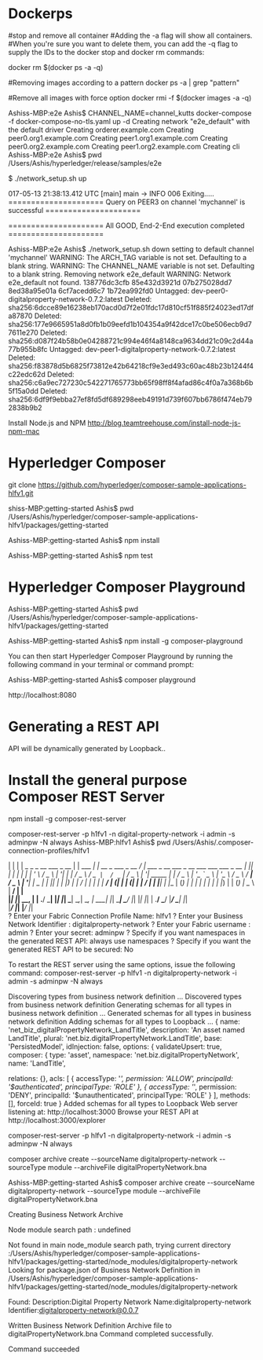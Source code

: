 # Dockerps
#stop and remove all container
 #Adding the -a flag will show all containers. 
 #When you're sure you want to delete them, you can add the -q flag to supply the IDs to the docker stop and docker rm commands:

docker rm $(docker ps -a -q)

#Removing images according to a pattern
docker ps -a |  grep "pattern"

#Remove all images with force option
docker rmi -f $(docker images -a -q)

Ashiss-MBP:e2e Ashis$ CHANNEL_NAME=channel_kutts docker-compose -f docker-compose-no-tls.yaml up -d
Creating network "e2e_default" with the default driver
Creating orderer.example.com
Creating peer0.org1.example.com
Creating peer1.org1.example.com
Creating peer0.org2.example.com
Creating peer1.org2.example.com
Creating cli
Ashiss-MBP:e2e Ashis$ pwd
/Users/Ashis/hyperledger/release/samples/e2e


$ ./network_setup.sh up

017-05-13 21:38:13.412 UTC [main] main -> INFO 006 Exiting.....
===================== Query on PEER3 on channel 'mychannel' is successful ===================== 

===================== All GOOD, End-2-End execution completed ===================== 


Ashiss-MBP:e2e Ashis$ ./network_setup.sh down
setting to default channel 'mychannel'
WARNING: The ARCH_TAG variable is not set. Defaulting to a blank string.
WARNING: The CHANNEL_NAME variable is not set. Defaulting to a blank string.
Removing network e2e_default
WARNING: Network e2e_default not found.
138776dc3cfb
85e432d3921d
07b275028dd7
8ed38a95e01a
6cf7acedd6c7
1b72ea992fd0
Untagged: dev-peer0-digitalproperty-network-0.7.2:latest
Deleted: sha256:6dcce89e16238eb170acd0d7f2e01fdc17d810cf51f885f24023ed17dfa87870
Deleted: sha256:177e9665951a8d0fb1b09eefd1b104354a9f42dce17c0be506ecb9d77611e270
Deleted: sha256:d087f24b58b0e04288721c994e46f4a8148ca9634dd21c09c2d44a77b955b8fc
Untagged: dev-peer1-digitalproperty-network-0.7.2:latest
Deleted: sha256:f83878d5b6825f73812e42b64218cf9e3ed493c60ac48b23b1244f4c22edc62d
Deleted: sha256:c6a9ec727230c542271765773bb65f98ff8f4afad86c4f0a7a368b6b5f15a0dd
Deleted: sha256:6df9f9ebba27ef8fd5df689298eeb49191d739f607bb6786f474eb792838b9b2


Install Node.js and NPM
http://blog.teamtreehouse.com/install-node-js-npm-mac


Hyperledger Composer
=====================

git clone https://github.com/hyperledger/composer-sample-applications-hlfv1.git

shiss-MBP:getting-started Ashis$ pwd
/Users/Ashis/hyperledger/composer-sample-applications-hlfv1/packages/getting-started

Ashiss-MBP:getting-started Ashis$ npm install


Ashiss-MBP:getting-started Ashis$ npm test

Hyperledger Composer Playground
================================
Ashiss-MBP:getting-started Ashis$ pwd
/Users/Ashis/hyperledger/composer-sample-applications-hlfv1/packages/getting-started

Ashiss-MBP:getting-started Ashis$ npm install -g composer-playground

You can then start Hyperledger Composer Playground by running the following command in your terminal or command prompt:



Ashiss-MBP:getting-started Ashis$ composer playground

http://localhost:8080


Generating a REST API
=======================

API will be dynamically generated by Loopback..

Install the general purpose Composer REST Server
====================
npm install -g composer-rest-server

composer-rest-server -p h1fv1 -n digital-property-network -i admin -s adminpw -N always
Ashiss-MBP:hlfv1 Ashis$ pwd
/Users/Ashis/.composer-connection-profiles/hlfv1


| | | |  _   _   _ __     ___   _ __  | |   ___    __| |   __ _    ___   _ __           / ___|   ___    _ __ ___    _ __     ___    ___    ___   _ __ 
 | |_| | | | | | | '_ \   / _ \ | '__| | |  / _ \  / _` |  / _` |  / _ \ | '__|  _____  | |      / _ \  | '_ ` _ \  | '_ \   / _ \  / __|  / _ \ | '__|
 |  _  | | |_| | | |_) | |  __/ | |    | | |  __/ | (_| | | (_| | |  __/ | |    |_____| | |___  | (_) | | | | | | | | |_) | | (_) | \__ \ |  __/ | |   
 |_| |_|  \__, | | .__/   \___| |_|    |_|  \___|  \__,_|  \__, |  \___| |_|             \____|  \___/  |_| |_| |_| | .__/   \___/  |___/  \___| |_|   
          |___/  |_|                                       |___/                                                    |_|                                
? Enter your Fabric Connection Profile Name: hlfv1
? Enter your Business Network Identifier : digitalproperty-network
? Enter your Fabric username : admin
? Enter your secret: adminpw
? Specify if you want namespaces in the generated REST API: always use namespaces
? Specify if you want the generated REST API to be secured: No

To restart the REST server using the same options, issue the following command:
   composer-rest-server -p hlfv1 -n digitalproperty-network -i admin -s adminpw -N always

Discovering types from business network definition ...
Discovered types from business network definition
Generating schemas for all types in business network definition ...
Generated schemas for all types in business network definition
Adding schemas for all types to Loopback ...
{ name: 'net_biz_digitalPropertyNetwork_LandTitle',
  description: 'An asset named LandTitle',
  plural: 'net.biz.digitalPropertyNetwork.LandTitle',
  base: 'PersistedModel',
  idInjection: false,
  options: 
   { validateUpsert: true,
     composer: 
      { type: 'asset',
        namespace: 'net.biz.digitalPropertyNetwork',
        name: 'LandTitle',

relations: {},
  acls: 
   [ { accessType: '*',
       permission: 'ALLOW',
       principalId: '$authenticated',
       principalType: 'ROLE' },
     { accessType: '*',
       permission: 'DENY',
       principalId: '$unauthenticated',
       principalType: 'ROLE' } ],
  methods: [],
  forceId: true }
Added schemas for all types to Loopback
Web server listening at: http://localhost:3000
Browse your REST API at http://localhost:3000/explorer


composer-rest-server -p hlfv1 -n digitalproperty-network -i admin -s adminpw -N always

composer archive create --sourceName digitalproperty-network --sourceType module --archiveFile digitalPropertyNetwork.bna

Ashiss-MBP:getting-started Ashis$ composer archive create --sourceName digitalproperty-network --sourceType module --archiveFile digitalPropertyNetwork.bna

Creating Business Network Archive

Node module search path : 
undefined 

Not found in main node_module search path, trying current directory :/Users/Ashis/hyperledger/composer-sample-applications-hlfv1/packages/getting-started/node_modules/digitalproperty-network
Looking for package.json of Business Network Definition in /Users/Ashis/hyperledger/composer-sample-applications-hlfv1/packages/getting-started/node_modules/digitalproperty-network

Found:
Description:Digital Property Network
Name:digitalproperty-network
Identifier:digitalproperty-network@0.0.7

Written Business Network Definition Archive file to digitalPropertyNetwork.bna
Command completed successfully.

Command succeeded




